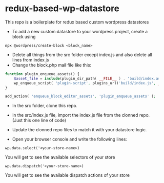 # redux-based-wp-datastore
This repo is a boilerplate for redux based custom wordpress datastores

- To add a new custom datastore to your wordpress project, create a block using

```
npx @wordpress/create-block <block_name>
```

- Delete all things from the src folder except index.js and also delete all lines from index.js
- Change the block.php mail file like this:

```php
function plugin_enqueue_assets() {
	$asset_file = include(plugin_dir_path( __FILE__ ) . 'build/index.asset.php');
    wp_enqueue_script( 'plugin-script', plugins_url('build/index.js', __FILE__), $asset_file['dependencies'], $asset_file['version']);
}

add_action( 'enqueue_block_editor_assets', 'plugin_enqueue_assets' );
```

- In the src folder, clone this repo.

- In the src/index.js file, import the index.js file from the clonned repo. (Just this one line of code)

- Update the clonned repo files to match it with your datastore logic.

- Open your browser console and write the following lines:
```
wp.data.select('<your-store-name>)
```
You will get to see the available selectors of your store

```
wp.data.dispatch('<your-store-name>)
```
You will get to see the available dispatch actions of your store